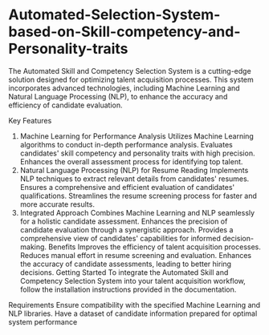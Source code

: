 # Automated-Selection-System-based-on-Skill-competency-and-Personality-traits
The Automated Skill and Competency Selection System is a cutting-edge solution designed for optimizing talent acquisition processes. This system incorporates advanced technologies, including Machine Learning and Natural Language Processing (NLP), to enhance the accuracy and efficiency of candidate evaluation.

Key Features
1. Machine Learning for Performance Analysis
Utilizes Machine Learning algorithms to conduct in-depth performance analysis.
Evaluates candidates' skill competency and personality traits with high precision.
Enhances the overall assessment process for identifying top talent.
2. Natural Language Processing (NLP) for Resume Reading
Implements NLP techniques to extract relevant details from candidates' resumes.
Ensures a comprehensive and efficient evaluation of candidates' qualifications.
Streamlines the resume screening process for faster and more accurate results.
3. Integrated Approach
Combines Machine Learning and NLP seamlessly for a holistic candidate assessment.
Enhances the precision of candidate evaluation through a synergistic approach.
Provides a comprehensive view of candidates' capabilities for informed decision-making.
Benefits
Improves the efficiency of talent acquisition processes.
Reduces manual effort in resume screening and evaluation.
Enhances the accuracy of candidate assessments, leading to better hiring decisions.
Getting Started
To integrate the Automated Skill and Competency Selection System into your talent acquisition workflow, follow the installation instructions provided in the documentation.

Requirements
Ensure compatibility with the specified Machine Learning and NLP libraries.
Have a dataset of candidate information prepared for optimal system performance
